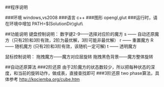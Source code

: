 ##程序说明

###环境
windows,vs2008
###语言
c++
###图形
opengl,glut
###运行时，请在环境中增加
PATH=$(SolutionDir)glut\

##功能说明
键盘控制说明：
数字键2-9——选择对应阶的魔方
s —— 自动还原魔方（只有2阶和3阶有效，2阶为最优解，3阶可能非最优解）
r —— 重置魔方
R —— 随机魔方 (只有2阶和3阶有效，该随机一定可解)
t —— 透明魔方

鼠标控制说明：
拖拽魔方——魔方对应层旋转
拖拽黑色背景——魔方整体旋转

##自动还原算法
###2阶还原
由于2阶魔方的状态数较少，所以把每种状态的深度，和当前的旋转动作，做成表，直接查找即可
###3阶还原
two phase算法，具体参考
http://kociemba.org/cube.htm